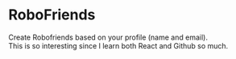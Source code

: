 # RoboFriends

Create Robofriends based on your profile (name and email).  
This is so interesting since I learn both React and Github so much.  
